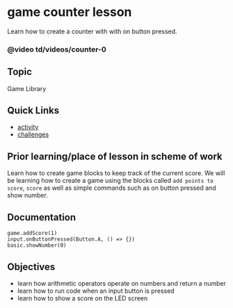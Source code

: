 # game counter lesson

Learn how to create a counter with with on button pressed.

### @video td/videos/counter-0

## Topic

Game Library

## Quick Links

* [activity](/lessons/game-counter/activity)
* [challenges](/lessons/game-counter/challenges)

## Prior learning/place of lesson in scheme of work

Learn how to create game blocks to keep track of the current score. We will be learning how to create a game using the blocks called  `add points to score`, `score` as well as simple commands such as on button pressed and show number.

## Documentation

```cards
game.addScore(1)
input.onButtonPressed(Button.A, () => {})
basic.showNumber(0)
```

## Objectives

* learn how arithmetic operators operate on numbers and return a number
* learn how to run code when an input button is pressed
* learn how to show a score on the LED screen
